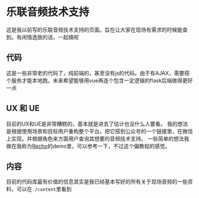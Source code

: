 # 乐联音频技术支持

这是我以前写的乐联音频技术支持的页面。旨在让大家在现场有需求的时候能查到。有闲情逸致的话，一起搞啦

## 代码
这是一些非常老的代码了，纯前端的，甚至没有js的代码。由于有AJAX，需要搭个服务才能本地跑。未来希望能够用vue再连个包含一定逻辑的flask后端做得更好一点

## UX 和 UE
目前的UX和UE是非常糟糕的，基本就是进去了估计也没什么人要看。
我的想法是根据使用场景和目标用户重构整个平台。把它搭到公众号的一个链接里，在微信上实现。并根据角色来方面用户查询其想要的音频技术支持。
一些简单的想法我做在我称为[Recho](http://jinchenhao.phonicavi.com/#/recho)的demo里，可以参考一下，不过这个偏教程的感觉。

## 内容
目前的代码库最有价值的信息其实是我已经基本写好的所有关于现场音频的一些资料，可以在`./content`里看到

